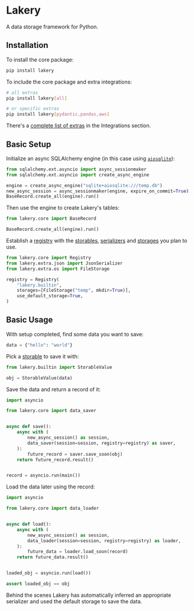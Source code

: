 # Lakery

A data storage framework for Python.

## Installation

To install the core package:

```bash
pip install lakery
```

To include the core package and extra integrations:

```bash
# all extras
pip install lakery[all]

# or specific extras
pip install lakery[pydantic,pandas,aws]
```

There's a [complete list of extras](./integrations/index.md) in the Integrations
section.

## Basic Setup

Initialize an async SQLAlchemy engine (in this case using
[`aiosqlite`](https://pypi.org/project/aiosqlite/)):

```python
from sqlalchemy.ext.asyncio import async_sessionmaker
from sqlalchemy.ext.asyncio import create_async_engine

engine = create_async_engine("sqlite+aiosqlite:///temp.db")
new_async_session = async_sessionmaker(engine, expire_on_commit=True)
BaseRecord.create_all(engine).run()
```

Then use the engine to create Lakery's tables:

```python
from lakery.core import BaseRecord

BaseRecord.create_all(engine).run()
```

Establish a [registry](./concepts/registries.md) with the
[storables](./concepts/storables.md), [serializers](./concepts/serializers.md) and
[storages](./concepts/storages.md) you plan to use.

```python
from lakery.core import Registry
from lakery.extra.json import JsonSerializer
from lakery.extra.os import FileStorage

registry = Registry(
    "lakery.builtin",
    storages=[FileStorage("temp", mkdir=True)],
    use_default_storage=True,
)
```

## Basic Usage

With setup completed, find some data you want to save:

```python
data = {"hello": "world"}
```

Pick a [storable](./concepts/storables.md) to save it with:

```python
from lakery.builtin import StorableValue

obj = StorableValue(data)
```

Save the data and return a record of it:

```python
import asyncio

from lakery.core import data_saver


async def save():
    async with (
        new_async_session() as session,
        data_saver(session=session, registry=registry) as saver,
    ):
        future_record = saver.save_soon(obj)
    return future_record.result()


record = asyncio.run(main())
```

Load the data later using the record:

```python
import asyncio

from lakery.core import data_loader


async def load():
    async with (
        new_async_session() as session,
        data_loader(session=session, registry=registry) as loader,
    ):
        future_data = loader.load_soon(record)
    return future_data.result()


loaded_obj = asyncio.run(load())

assert loaded_obj == obj
```

Behind the scenes Lakery has automatically inferred an appropriate serializer and used
the default storage to save the data.
